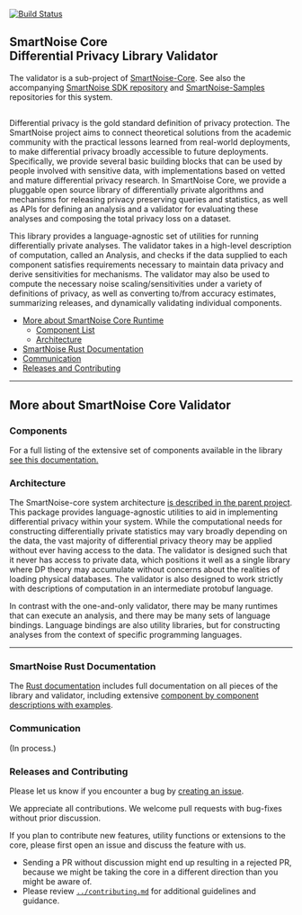 [![Build Status](https://travis-ci.org/opendifferentialprivacy/smartnoise-core.svg?branch=develop)](https://travis-ci.org/opendifferentialprivacy/smartnoise-core)

## SmartNoise Core <br/> Differential Privacy Library Validator <br/>

The validator is a sub-project of [SmartNoise-Core](https://github.com/opendifferentialprivacy/smartnoise-core).
See also the accompanying [SmartNoise SDK repository](https://github.com/opendifferentialprivacy/smartnoise-sdk) and [SmartNoise-Samples](https://github.com/opendifferentialprivacy/smartnoise-samples) repositories for this system.

##

Differential privacy is the gold standard definition of privacy protection. The SmartNoise project aims to connect theoretical solutions from the academic community with the practical lessons learned from real-world deployments, to make differential privacy broadly accessible to future deployments. Specifically, we provide several basic building blocks that can be used by people involved with sensitive data, with implementations based on vetted and mature differential privacy research. In SmartNoise Core, we provide a pluggable open source library of differentially private algorithms and mechanisms for releasing privacy preserving queries and statistics, as well as APIs for defining an analysis and a validator for evaluating these analyses and composing the total privacy loss on a dataset. 

This library provides a language-agnostic set of utilities for running differentially private analyses. The validator takes in a high-level description of computation, called an Analysis, and checks if the data supplied to each component satisfies requirements necessary to maintain data privacy and derive sensitivities for mechanisms. The validator may also be used to compute the necessary noise scaling/sensitivities under a variety of definitions of privacy, as well as converting to/from accuracy estimates, summarizing releases, and dynamically validating individual components. 

- [More about SmartNoise Core Runtime](#more-about-smartnoise-core-validator)
  - [Component List](#components)
  - [Architecture](#architecture)
- [SmartNoise Rust Documentation](#smartnoise-rust-documentation)
- [Communication](#communication)
- [Releases and Contributing](#releases-and-contributing)

---

## More about SmartNoise Core Validator

### Components

For a full listing of the extensive set of components available in the library [see this documentation.](https://opendifferentialprivacy.github.io/smartnoise-core/doc/smartnoise_validator/docs/components/index.html)

### Architecture

The SmartNoise-core system architecture [is described in the parent project](https://github.com/opendifferentialprivacy/smartnoise-core#Architecture).
This package provides language-agnostic utilities to aid in implementing differential privacy within your system.
While the computational needs for constructing differentially private statistics may vary broadly depending on the data, the vast majority of differential privacy theory may be applied without ever having access to the data.
The validator is designed such that it never has access to private data, which positions it well as a single library where DP theory may accumulate without concerns about the realities of loading physical databases.
The validator is also designed to work strictly with descriptions of computation in an intermediate protobuf language.

In contrast with the one-and-only validator, there may be many runtimes that can execute an analysis, and there may be many sets of language bindings.
Language bindings are also utility libraries, but for constructing analyses from the context of specific programming languages.

---

### SmartNoise Rust Documentation

The [Rust documentation](https://opendifferentialprivacy.github.io/smartnoise-core/) includes full documentation on all pieces of the library and validator, including extensive [component by component descriptions with examples](https://opendifferentialprivacy.github.io/smartnoise-core/doc/smartnoise_runtime/components/index.html).

### Communication

(In process.)

### Releases and Contributing

Please let us know if you encounter a bug by [creating an issue](https://github.com/opendifferentialprivacy/smartnoise-core/issues).

We appreciate all contributions. We welcome pull requests with bug-fixes without prior discussion.

If you plan to contribute new features, utility functions or extensions to the core, please first open an issue and discuss the feature with us.
  - Sending a PR without discussion might end up resulting in a rejected PR, because we might be taking the core in a different direction than you might be aware of.
  - Please review [`../contributing.md`](../contributing.md) for additional guidelines and guidance.
